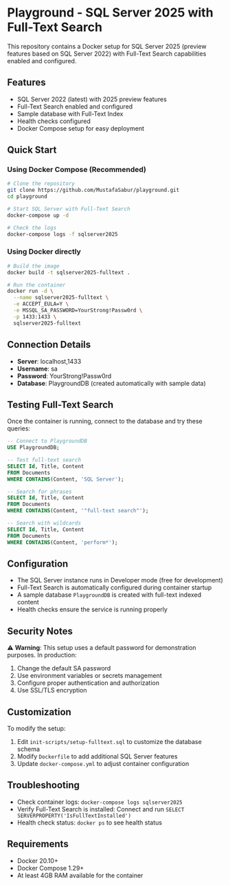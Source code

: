 # Playground - SQL Server 2025 with Full-Text Search

This repository contains a Docker setup for SQL Server 2025 (preview features based on SQL Server 2022) with Full-Text Search capabilities enabled and configured.

## Features

- SQL Server 2022 (latest) with 2025 preview features
- Full-Text Search enabled and configured
- Sample database with Full-Text Index
- Health checks configured
- Docker Compose setup for easy deployment

## Quick Start

### Using Docker Compose (Recommended)

```bash
# Clone the repository
git clone https://github.com/MustafaSabur/playground.git
cd playground

# Start SQL Server with Full-Text Search
docker-compose up -d

# Check the logs
docker-compose logs -f sqlserver2025
```

### Using Docker directly

```bash
# Build the image
docker build -t sqlserver2025-fulltext .

# Run the container
docker run -d \
  --name sqlserver2025-fulltext \
  -e ACCEPT_EULA=Y \
  -e MSSQL_SA_PASSWORD=YourStrong!Passw0rd \
  -p 1433:1433 \
  sqlserver2025-fulltext
```

## Connection Details

- **Server**: localhost,1433
- **Username**: sa
- **Password**: YourStrong!Passw0rd
- **Database**: PlaygroundDB (created automatically with sample data)

## Testing Full-Text Search

Once the container is running, connect to the database and try these queries:

```sql
-- Connect to PlaygroundDB
USE PlaygroundDB;

-- Test full-text search
SELECT Id, Title, Content 
FROM Documents 
WHERE CONTAINS(Content, 'SQL Server');

-- Search for phrases
SELECT Id, Title, Content 
FROM Documents 
WHERE CONTAINS(Content, '"full-text search"');

-- Search with wildcards
SELECT Id, Title, Content 
FROM Documents 
WHERE CONTAINS(Content, 'perform*');
```

## Configuration

- The SQL Server instance runs in Developer mode (free for development)
- Full-Text Search is automatically configured during container startup
- A sample database `PlaygroundDB` is created with full-text indexed content
- Health checks ensure the service is running properly

## Security Notes

⚠️ **Warning**: This setup uses a default password for demonstration purposes. In production:

1. Change the default SA password
2. Use environment variables or secrets management
3. Configure proper authentication and authorization
4. Use SSL/TLS encryption

## Customization

To modify the setup:

1. Edit `init-scripts/setup-fulltext.sql` to customize the database schema
2. Modify `Dockerfile` to add additional SQL Server features
3. Update `docker-compose.yml` to adjust container configuration

## Troubleshooting

- Check container logs: `docker-compose logs sqlserver2025`
- Verify Full-Text Search is installed: Connect and run `SELECT SERVERPROPERTY('IsFullTextInstalled')`
- Health check status: `docker ps` to see health status

## Requirements

- Docker 20.10+ 
- Docker Compose 1.29+
- At least 4GB RAM available for the container